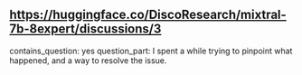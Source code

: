 ## https://huggingface.co/DiscoResearch/mixtral-7b-8expert/discussions/3

contains_question: yes
question_part: I spent a while trying to pinpoint what happened, and a way to resolve the issue. 